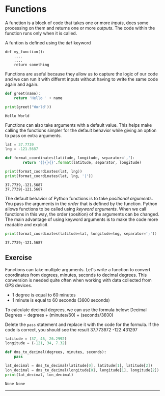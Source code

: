 # Functions

A function is a block of code that takes one or more *inputs*, does some processing on them and returns one or more *outputs*. The code within the function runs only when it is called.

A funtion is defined using the `def` keyword

```
def my_function():
    ....
    ....
    return something
```

Functions are useful because they allow us to capture the logic of our code and we can run it with differnt inputs without having to write the same code again and again.


```python
def greet(name):
    return 'Hello ' + name

print(greet('World'))
```

    Hello World


Functions can also take arguments with a default value. This helps make calling the functions simpler for the default behavior while giving an option to pass on extra arguments.


```python
lat = 37.7739
lng = -121.5687

def format_coordinates(latitude, longitude, separator=','):
        return '{}{}{}'.format(latitude, separator, longitude)

print(format_coordinates(lat, lng))
print(format_coordinates(lat, lng, '|'))
```

    37.7739,-121.5687
    37.7739|-121.5687


The default behavior of Python functions is to take *positional arguments*. You pass the arguments in the *order* that is defined by the function. Python allows functions to be called using *keyword arguments*. When we call functions in this way, the order (position) of the arguments can be changed. The main advantage of using keyword arguments is to make the code more readable and explicit.


```python
print(format_coordinates(latitude=lat, longitude=lng, separator=';'))
```

    37.7739;-121.5687


## Exercise

Functions can take multiple arguments. Let's write a function to convert coordinates from degrees, minutes, seconds to decimal degrees. This conversion is needed quite often when working with data collected from GPS devices.

- 1 degree is equal to 60 minutes
- 1 minute is equal to 60 seconds (3600 seconds)

To calculate decimal degrees, we can use the formula below:
Decimal Degrees = degrees + (minutes/60) + (seconds/3600)

Delete the `pass` statement and replace it with the code for the formula. If the code is correct, you should see the result 37.773972 -122.431297


```python
latitude = (37, 46, 26.2992)
longitude = (-121, 34, 7.32)

def dms_to_decimal(degrees, minutes, seconds):
    pass

lat_decimal = dms_to_decimal(latitude[0], latitude[1], latitude[2])
lon_decimal = dms_to_decimal(longitude[0], longitude[1], longitude[2])
print(lat_decimal, lon_decimal)
```

    None None


----
